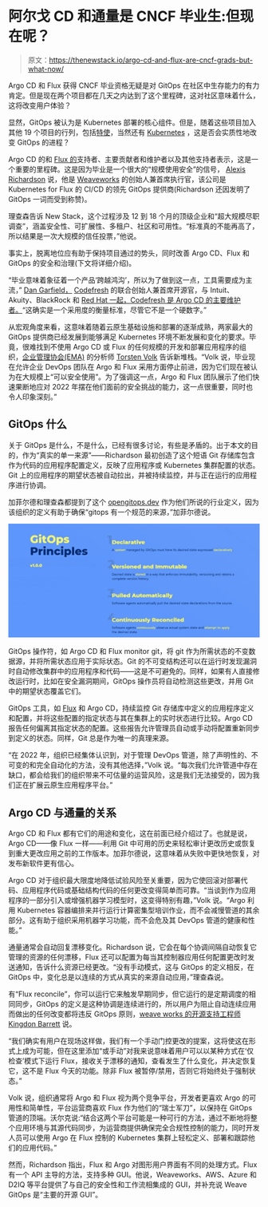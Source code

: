 # 阿尔戈 CD 和通量是 CNCF 毕业生:但现在呢？

> 原文：<https://thenewstack.io/argo-cd-and-flux-are-cncf-grads-but-what-now/>

Argo CD 和 Flux 获得 CNCF 毕业资格无疑是对 GitOps 在社区中生存能力的有力肯定。但是现在两个项目都在几天之内达到了这个里程碑，这对社区意味着什么，这将改变用户体验？

显然，GitOps 被认为是 Kubernetes 部署的核心组件。但是，随着这些项目加入其他 19 个项目的行列，包括[特使](https://thenewstack.io/envoy-gateway-offers-to-standardize-kubernetes-ingress/)，当然还有 [Kubernetes](https://thenewstack.io/primer-how-kubernetes-came-to-be-what-it-is-and-why-you-should-care/) ，这是否会实质性地改变 GitOps 的进程？

Argo CD 的和 [Flux 的](https://github.com/fluxcd)支持者、主要贡献者和维护者以及其他支持者表示，这是一个重要的里程碑。这是因为毕业是一个很大的“规模使用安全”的信号， [Alexis Richardson](https://uk.linkedin.com/in/richardsonalexis) 说，他是 [Weaveworks](https://www.weave.works/) 的创始人兼首席执行官，该公司是 Kubernetes for Flux 的 CI/CD 的领先 GitOps 提供商(Richardson 还因发明了 GitOps 一词而受到称赞)。

理查森告诉 New Stack，这个过程涉及 12 到 18 个月的顶级企业和“超大规模尽职调查”，涵盖安全性、可扩展性、多租户、社区和可用性。“标准真的不能再高了，所以结果是一次大规模的信任投票，”他说。

事实上，脱离地位应有助于保持项目通过的势头，同时改善 Argo CD、Flux 和 GitOps 的安全和治理(下文将详细介绍)。

“毕业意味着象征着一个产品‘跨越鸿沟’，所以为了做到这一点，工具需要成为主流，” [Dan Garfield，](https://www.linkedin.com/in/dan-garfield) [Codefresh](https://thenewstack.io/codefresh-runner-run-ci-cd-pipelines-inside-a-kubernetes-cluster/) 的联合创始人兼首席开源官，与 Intuit、Akuity、BlackRock 和 [Red Hat 一起，Codefresh 是 Argo CD 的主要维护者。](https://www.redhat.com/)“这确实是一个采用度的衡量标准，尽管它不是一个硬数字。”

从宏观角度来看，这意味着随着云原生基础设施和部署的逐渐成熟，两家最大的 GitOps 提供商已经发展到能够满足 Kubernetes 环境不断发展和变化的要求。毕竟，很难找到不使用 Argo CD 或 Flux 的任何规模的开发和部署应用程序的组织，[企业管理协会(EMA)](https://www.enterprisemanagement.com/) 的分析师 [Torsten Volk](https://www.linkedin.com/in/torstenvolk) 告诉新堆栈。“Volk 说，毕业现在允许企业 DevOps 团队在 Argo 和 Flux 采用方面停止前进，因为它们现在被认为在大规模上“可以安全使用”。为了强调这一点，Argo 和 Flux 团队展示了他们快速果断地应对 2022 年摆在他们面前的安全挑战的能力，这一点很重要，同时也令人印象深刻。”

## GitOps 什么

关于 GitOps 是什么，不是什么，已经有很多讨论，有些是矛盾的。出于本文的目的，作为“真实的单一来源”——Richardson 最初创造了这个短语 Git 存储库包含作为代码的应用程序配置定义，反映了应用程序或 Kubernetes 集群配置的状态。Git 上的应用程序的期望状态被自动拉出，并被持续监控，并与正在运行的应用程序进行协调。

加菲尔德和理查森都提到了这个 [opengitops.dev](https://opengitops.dev) 作为他们所说的行业定义，因为该组织的定义有助于确保“gitops 有一个规范的来源，”加菲尔德说。

![](img/9538c7225ebe2f2280383aab96d64d78.png)

GitOps 操作符，如 Argo CD 和 Flux monitor git，将 git 作为所需状态的不变数据源，并将所需状态应用于实际状态。Git 的不可变结构还可以在运行时发现漏洞时自动修改集群中的应用程序和代码——这是不可避免的。同样，如果有人直接修改运行时，比如在安全漏洞期间，GitOps 操作员将自动检测这些更改，并用 Git 中的期望状态覆盖它们。

GitOps 工具，如 [Flux](https://thenewstack.io/gitops-made-simple-with-flux/) 和 Argo CD，持续监控 Git 存储库中定义的应用程序定义和配置，并将这些配置的指定状态与其在集群上的实时状态进行比较。Argo CD 报告任何偏离其指定状态的配置。这些报告允许管理员自动或手动将配置重新同步到定义的状态。同样，Git 总是作为唯一的真理来源。

“在 2022 年，组织已经集体认识到，对于管理 DevOps 管道，除了声明性的、不可变的和完全自动化的方法，没有其他选择，”Volk 说。“每次我们允许管道中存在缺口，都会给我们的组织带来不可估量的运营风险，这是我们无法接受的，因为我们正在扩展云原生应用程序平台。”

## Argo CD 与通量的关系

Argo CD 和 Flux 都有它们的用途和变化，这在前面已经介绍过了。也就是说，Argo CD——像 Flux 一样——利用 Git 中可用的历史来轻松审计更改历史或恢复到重大更改应用之前的工作版本。加菲尔德说，这意味着从失败中更快地恢复，对发布新软件更有信心。

Argo CD 对于组织最大限度地降低试验风险至关重要，因为它使回滚对部署代码、应用程序代码或基础结构代码的任何更改变得简单而可靠。“当谈到作为应用程序的一部分引入或增强机器学习模型时，这变得特别有趣，”Volk 说。“Argo 利用 Kubernetes 容器编排来并行运行计算密集型培训作业，而不会减慢管道的其余部分。这有助于组织采用机器学习功能，而不会危及其 DevOps 管道的健康和性能。”

通量通常会自动回复漂移变化。Richardson 说，它会在每个协调间隔自动恢复它管理的资源的任何漂移，Flux 还可以配置为每当其控制器应用任何配置更改时发送通知，告诉什么资源已经更改。“没有手动模式，这与 GitOps 的定义相反，在 GitOps 中，变化总是以连续的方式从真实的来源自动应用，”理查森说。

有“Flux reconcile”，你可以运行它来触发早期同步，但它运行的是定期调度的相同同步，GitOps 的定义是这种协调是连续进行的，所以用户为阻止自动连续应用而做出的任何改变都将违反 GitOps 原则，[weave works 的开源支持工程师 Kingdon Barrett](https://www.linkedin.com/in/kingdon-barrett-73100a2) 说。

“我们确实有用户在现场这样做，我们有一个手动门控更改的提案，这将使这在形式上成为可能，但在这里添加“或手动”对我来说意味着用户可以以某种方式在‘仅检查’模式下运行 Flux，接收关于漂移的通知，查看发生了什么变化，并决定恢复它，这不是 Flux 今天的功能。除非 Flux 被暂停/禁用，否则它将始终处于强制状态。”

Volk 说，组织通常将 Argo 和 Flux 视为两个竞争平台，开发者更喜欢 Argo 的可用性和简单性，平台运营商喜欢 Flux 作为他们的“瑞士军刀”，以保持在 GitOps 管道的顶端。沃尔克说:“结合这两个平台可能是一种可行的方法，通过不断地将整个应用环境与其源代码同步，为运营商提供确保完全合规性控制的能力，同时开发人员可以使用 Argo 在 Flux 控制的 Kubernetes 集群上轻松定义、部署和跟踪他们的应用代码。”

然而，Richardson 指出，Flux 和 Argo 对图形用户界面有不同的处理方式。Flux 有一个 API 主导的方法，支持多种 GUI。他说，Weaveworks、AWS、Azure 和 D2IQ 等平台提供了与自己的安全性和工作流相集成的 GUI，并补充说 Weave GitOps 是“主要的开源 GUI”。

<svg xmlns:xlink="http://www.w3.org/1999/xlink" viewBox="0 0 68 31" version="1.1"><title>Group</title> <desc>Created with Sketch.</desc></svg>